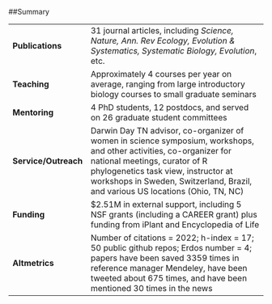 

##Summary

 


|                     |                                                                                                                                                                                                                                                                              |
|:--------------------|:-----------------------------------------------------------------------------------------------------------------------------------------------------------------------------------------------------------------------------------------------------------------------------|
|**Publications**     |31 journal articles, including *Science, Nature, Ann. Rev Ecology, Evolution & Systematics, Systematic Biology, Evolution*, etc.                                                                                                                                              |
|**Teaching**         |Approximately 4 courses per year on average, ranging from large introductory biology courses to small graduate seminars                                                                                                                                                       |
|**Mentoring**        |4 PhD students, 12 postdocs, and served on 26 graduate student committees                                                                                                                                                                                                     |
|**Service/Outreach** |Darwin Day TN advisor, co-organizer of women in science symposium, workshops, and other activities, co-organizer for national meetings, curator of R phylogenetics task view, instructor at workshops in Sweden, Switzerland, Brazil, and various US locations (Ohio, TN, NC) |
|**Funding**          |$2.51M in external support, including 5 NSF grants (including a CAREER grant) plus funding from iPlant and Encyclopedia of Life                                                                                                                                               |
|**Altmetrics**       |Number of citations = 2022; h-index = 17; 50 public github repos; Erdos number = 4; papers have been saved 3359 times in reference manager Mendeley, have been tweeted about 675 times, and have been mentioned 30 times in the news                                          |
